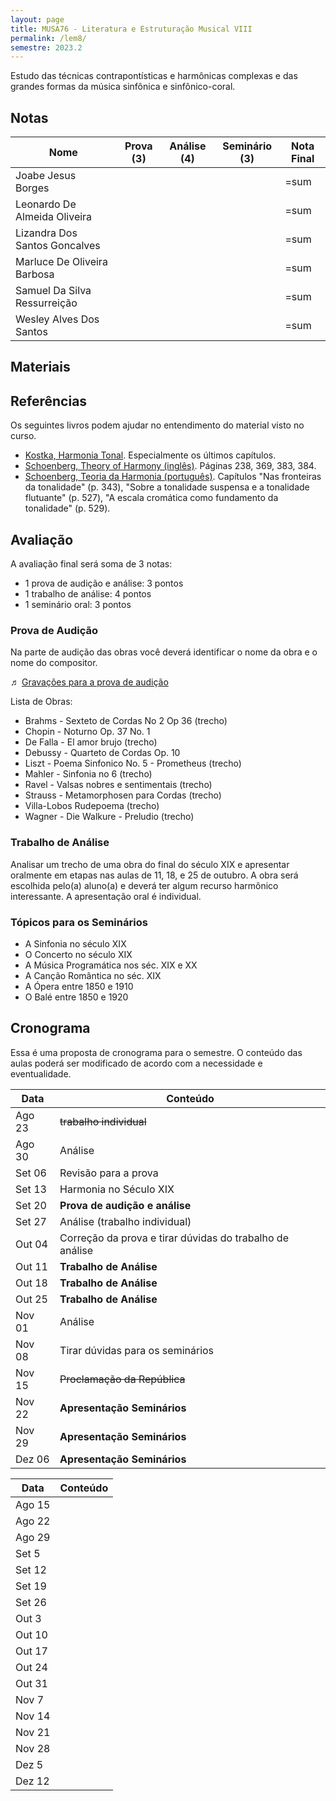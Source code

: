 ```yaml
---
layout: page
title: MUSA76 - Literatura e Estruturação Musical VIII
permalink: /lem8/
semestre: 2023.2
---
```


Estudo das técnicas contrapontísticas e harmônicas complexas e das grandes
formas da música sinfônica e sinfônico-coral.


## Notas

| Nome                          | Prova (3) | Análise (4) | Seminário (3) | Nota Final |
|-------------------------------|-----------|-------------|---------------|------------|
| Joabe Jesus Borges            |           |             |               | =sum       |
| Leonardo De Almeida Oliveira  |           |             |               | =sum       |
| Lizandra Dos Santos Goncalves |           |             |               | =sum       |
| Marluce De Oliveira Barbosa   |           |             |               | =sum       |
| Samuel Da Silva Ressurreição  |           |             |               | =sum       |
| Wesley Alves Dos Santos       |           |             |               | =sum       |


## Materiais



## Referências

Os seguintes livros podem ajudar no entendimento do material visto no curso.

- [Kostka, Harmonia Tonal][7]. Especialmente os últimos capítulos.
- [Schoenberg, Theory of Harmony (inglês)][8]. Páginas 238, 369, 383, 384.
- [Schoenberg, Teoria da Harmonia (português)][9]. Capítulos "Nas fronteiras da
  tonalidade" (p. 343), "Sobre a tonalidade suspensa e a tonalidade flutuante"
  (p. 527), "A escala cromática como fundamento da tonalidade" (p. 529).


[7]: https://www.dropbox.com/s/upnuczqhv0zeqa9/Kostka%20Tonal%20Harmony%20Traduzido.pdf?dl=0
[8]: https://www.dropbox.com/s/tka12cssiqfaglm/Schoenberg%20Arnold%20Theory%20of%20Harmony.pdf?dl=0
[9]: https://www.dropbox.com/s/1u9drv7yqpmr5kw/Schoenberg%20Harmonia.pdf?dl=0


## Avaliação

A avaliação final será soma de 3 notas:

  * 1 prova de audição e análise: 3 pontos
  * 1 trabalho de análise: 4 pontos
  * 1 seminário oral: 3 pontos

### Prova de Audição

Na parte de audição das obras você deverá identificar o nome da obra e o nome do
compositor.

♬ [Gravações para a prova de audição][1]

[1]: https://www.dropbox.com/s/a4mtn8ibhmzeuf1/Musicas%20Audicao.zip?dl=1

Lista de Obras:

- Brahms - Sexteto de Cordas No 2 Op 36 (trecho)
- Chopin - Noturno Op. 37 No. 1
- De Falla - El amor brujo (trecho)
- Debussy - Quarteto de Cordas Op. 10
- Liszt - Poema Sinfonico No. 5 - Prometheus (trecho)
- Mahler - Sinfonia no 6 (trecho)
- Ravel - Valsas nobres e sentimentais (trecho)
- Strauss - Metamorphosen para Cordas (trecho)
- Villa-Lobos Rudepoema (trecho)
- Wagner - Die Walkure - Preludio (trecho)


### Trabalho de Análise

Analisar um trecho de uma obra do final do século XIX e apresentar oralmente em
etapas nas aulas de 11, 18, e 25 de outubro. A obra será escolhida pelo(a)
aluno(a) e deverá ter algum recurso harmônico interessante. A apresentação oral
é individual.


### Tópicos para os Seminários

- A Sinfonia no século XIX
- O Concerto no século XIX
- A Música Programática nos séc. XIX e XX
- A Canção Romântica no séc. XIX
- A Ópera entre 1850 e 1910
- O Balé entre 1850 e 1920


## Cronograma

Essa é uma proposta de cronograma para o semestre. O conteúdo das aulas poderá
ser modificado de acordo com a necessidade e eventualidade.

| Data   | Conteúdo                                                 |
|--------|----------------------------------------------------------|
| Ago 23 | <del>trabalho individual</del>                           |
| Ago 30 | Análise                                                  |
| Set 06 | Revisão para a prova                                     |
| Set 13 | Harmonia no Século XIX                                   |
| Set 20 | **Prova de audição e análise**                           |
| Set 27 | Análise (trabalho individual)                            |
| Out 04 | Correção da prova e tirar dúvidas do trabalho de análise |
| Out 11 | **Trabalho de Análise**                                  |
| Out 18 | **Trabalho de Análise**                                  |
| Out 25 | **Trabalho de Análise**                                  |
| Nov 01 | Análise                                                  |
| Nov 08 | Tirar dúvidas para os seminários                         |
| Nov 15 | <del>Proclamação da República</del>                      |
| Nov 22 | **Apresentação Seminários**                              |
| Nov 29 | **Apresentação Seminários**                              |
| Dez 06 | **Apresentação Seminários**                              |

| Data   | Conteúdo |
|--------|----------|
| Ago 15 |          |
| Ago 22 |          |
| Ago 29 |          |
| Set 5  |          |
| Set 12 |          |
| Set 19 |          |
| Set 26 |          |
| Out 3  |          |
| Out 10 |          |
| Out 17 |          |
| Out 24 |          |
| Out 31 |          |
| Nov 7  |          |
| Nov 14 |          |
| Nov 21 |          |
| Nov 28 |          |
| Dez 5  |          |
| Dez 12 |          |

